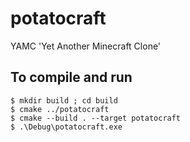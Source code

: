# potatocraft
YAMC 'Yet Another Minecraft Clone'

## To compile and run
```
$ mkdir build ; cd build
$ cmake ../potatocraft
$ cmake --build . --target potatocraft
$ .\Debug\potatocraft.exe 
```